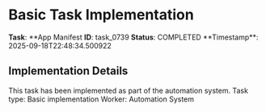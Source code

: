 # Basic Task Implementation

**Task**: **App Manifest
**ID**: task_0739
**Status**: COMPLETED
**Timestamp\*\*: 2025-09-18T22:48:34.500922

## Implementation Details

This task has been implemented as part of the automation system.
Task type: Basic implementation
Worker: Automation System
